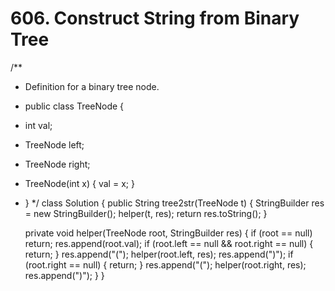 # 606. Construct String from Binary Tree

/\*\*

* Definition for a binary tree node.
* public class TreeNode {
* int val;
* TreeNode left;
* TreeNode right;
* TreeNode\(int x\) { val = x; }
* } \*/ class Solution { public String tree2str\(TreeNode t\) { StringBuilder res = new StringBuilder\(\); helper\(t, res\); return res.toString\(\); }

  private void helper\(TreeNode root, StringBuilder res\) { if \(root == null\) return; res.append\(root.val\); if \(root.left == null && root.right == null\) { return; } res.append\("\("\); helper\(root.left, res\); res.append\("\)"\); if \(root.right == null\) { return; } res.append\("\("\); helper\(root.right, res\); res.append\("\)"\); } }

